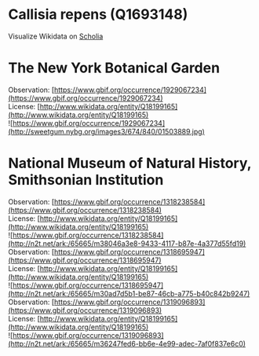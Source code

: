 
Callisia repens (Q1693148)
==========================
  
Visualize Wikidata on [Scholia](https://scholia.toolforge.org/taxon/Q1693148)
# The New York Botanical Garden
  
Observation: [https://www.gbif.org/occurrence/1929067234](https://www.gbif.org/occurrence/1929067234)  
License: [http://www.wikidata.org/entity/Q18199165](http://www.wikidata.org/entity/Q18199165)  
![https://www.gbif.org/occurrence/1929067234](http://sweetgum.nybg.org/images3/674/840/01503889.jpg)
# National Museum of Natural History, Smithsonian Institution
  
Observation: [https://www.gbif.org/occurrence/1318238584](https://www.gbif.org/occurrence/1318238584)  
License: [http://www.wikidata.org/entity/Q18199165](http://www.wikidata.org/entity/Q18199165)  
![https://www.gbif.org/occurrence/1318238584](http://n2t.net/ark:/65665/m38046a3e8-9433-4117-b87e-4a377d55fd19)  
Observation: [https://www.gbif.org/occurrence/1318695947](https://www.gbif.org/occurrence/1318695947)  
License: [http://www.wikidata.org/entity/Q18199165](http://www.wikidata.org/entity/Q18199165)  
![https://www.gbif.org/occurrence/1318695947](http://n2t.net/ark:/65665/m30ad7d5b1-be87-46cb-a775-b40c842b9247)  
Observation: [https://www.gbif.org/occurrence/1319096893](https://www.gbif.org/occurrence/1319096893)  
License: [http://www.wikidata.org/entity/Q18199165](http://www.wikidata.org/entity/Q18199165)  
![https://www.gbif.org/occurrence/1319096893](http://n2t.net/ark:/65665/m36247fed6-bb6e-4e99-adec-7af0f837e6c0)